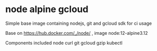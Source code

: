 # node alpine gcloud

Simple base image containing nodejs, git and gcloud sdk for ci usage

Base on https://hub.docker.com/_/node/ , image node:12-alpine3.12

Components included
node
curl
git
gcloud
gzip
kubectl
